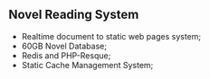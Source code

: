 Novel Reading System
--

- Realtime document to static web pages system;
- 60GB Novel Database;
- Redis and PHP-Resque;
- Static Cache Management System;
